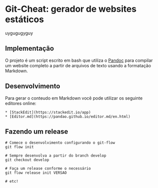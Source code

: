 ﻿Git-Cheat: gerador de websites estáticos
========================================
uygugugyguy

Implementação
-------------

O projeto é um script escrito em bash que utiliza o [Pandoc](http://pandoc.org)
para compilar um website completo a partir de arquivos de texto usando a formatação
Markdown.

Desenvolvimento
---------------

Para gerar o conteudo em Markdown você pode utilizar os seguinte editores online:

    * [StackEdit](https://stackedit.io/app)
    * [Editor.md](https://pandao.github.io/editor.md/en.html)

Fazendo um release
------------------

    # Comece o desenvolvimento configurando o git-flow
    git flow init

    # Sempre desenvolva a partir do branch develop
    git checkout develop

    # Faça um release conforme o necessário
    git flow release init VERSAO

    # etc!

